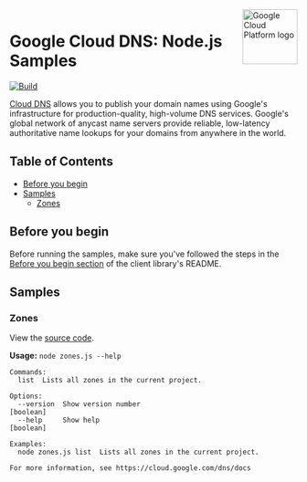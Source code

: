 <img src="https://avatars2.githubusercontent.com/u/2810941?v=3&s=96" alt="Google Cloud Platform logo" title="Google Cloud Platform" align="right" height="96" width="96"/>

# Google Cloud DNS: Node.js Samples

[![Build](https://storage.googleapis.com/.svg)]()

[Cloud DNS](https://cloud.google.com/dns/docs/) allows you to publish your domain names using Google&#x27;s infrastructure for production-quality, high-volume DNS services. Google&#x27;s global network of anycast name servers provide reliable, low-latency authoritative name lookups for your domains from anywhere in the world.

## Table of Contents

* [Before you begin](#before-you-begin)
* [Samples](#samples)
  * [Zones](#zones)

## Before you begin

Before running the samples, make sure you've followed the steps in the
[Before you begin section](../README.md#before-you-begin) of the client
library's README.

## Samples

### Zones

View the [source code][zones_0_code].

__Usage:__ `node zones.js --help`

```
Commands:
  list  Lists all zones in the current project.

Options:
  --version  Show version number                                                                               [boolean]
  --help     Show help                                                                                         [boolean]

Examples:
  node zones.js list  Lists all zones in the current project.

For more information, see https://cloud.google.com/dns/docs
```

[zones_0_docs]: https://cloud.google.com/dns/docs
[zones_0_code]: zones.js
